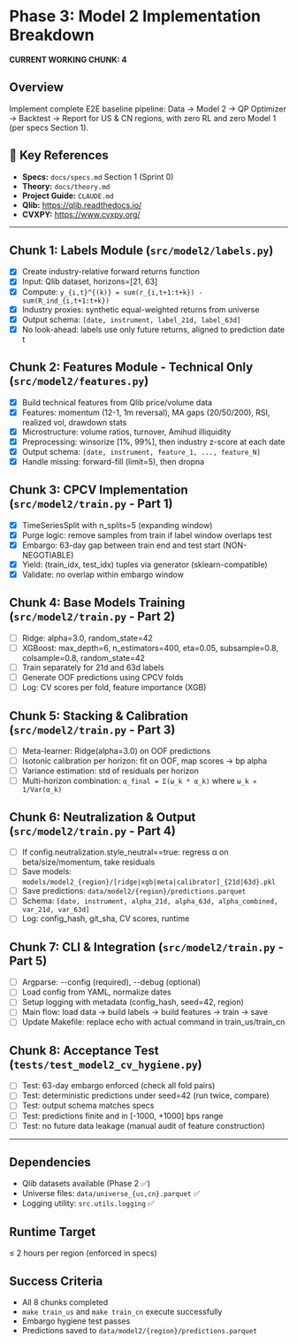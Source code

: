 # Phase 3: Model 2 Implementation Breakdown

**CURRENT WORKING CHUNK: 4**

## Overview

Implement complete E2E baseline pipeline: Data → Model 2 → QP Optimizer → Backtest → Report for US & CN regions, with zero RL and zero Model 1 (per specs Section 1).

## 🔗 Key References

- **Specs:** `docs/specs.md` Section 1 (Sprint 0)
- **Theory:** `docs/theory.md`
- **Project Guide:** `CLAUDE.md`
- **Qlib:** https://qlib.readthedocs.io/
- **CVXPY:** https://www.cvxpy.org/

---

## Chunk 1: Labels Module (`src/model2/labels.py`)
- [x] Create industry-relative forward returns function
- [x] Input: Qlib dataset, horizons=[21, 63]
- [x] Compute: `y_{i,t}^{(k)} = sum(r_{i,t+1:t+k}) - sum(R_ind_{i,t+1:t+k})`
- [x] Industry proxies: synthetic equal-weighted returns from universe
- [x] Output schema: `[date, instrument, label_21d, label_63d]`
- [x] No look-ahead: labels use only future returns, aligned to prediction date t

## Chunk 2: Features Module - Technical Only (`src/model2/features.py`)
- [x] Build technical features from Qlib price/volume data
- [x] Features: momentum (12-1, 1m reversal), MA gaps (20/50/200), RSI, realized vol, drawdown stats
- [x] Microstructure: volume ratios, turnover, Amihud illiquidity
- [x] Preprocessing: winsorize [1%, 99%], then industry z-score at each date
- [x] Output schema: `[date, instrument, feature_1, ..., feature_N]`
- [x] Handle missing: forward-fill (limit=5), then dropna

## Chunk 3: CPCV Implementation (`src/model2/train.py` - Part 1)
- [x] TimeSeriesSplit with n_splits=5 (expanding window)
- [x] Purge logic: remove samples from train if label window overlaps test
- [x] Embargo: 63-day gap between train end and test start (NON-NEGOTIABLE)
- [x] Yield: (train_idx, test_idx) tuples via generator (sklearn-compatible)
- [x] Validate: no overlap within embargo window

## Chunk 4: Base Models Training (`src/model2/train.py` - Part 2)
- [ ] Ridge: alpha=3.0, random_state=42
- [ ] XGBoost: max_depth=6, n_estimators=400, eta=0.05, subsample=0.8, colsample=0.8, random_state=42
- [ ] Train separately for 21d and 63d labels
- [ ] Generate OOF predictions using CPCV folds
- [ ] Log: CV scores per fold, feature importance (XGB)

## Chunk 5: Stacking & Calibration (`src/model2/train.py` - Part 3)
- [ ] Meta-learner: Ridge(alpha=3.0) on OOF predictions
- [ ] Isotonic calibration per horizon: fit on OOF, map scores → bp alpha
- [ ] Variance estimation: std of residuals per horizon
- [ ] Multi-horizon combination: `α_final = Σ(ω_k * α_k)` where `ω_k ∝ 1/Var(α_k)`

## Chunk 6: Neutralization & Output (`src/model2/train.py` - Part 4)
- [ ] If config.neutralization.style_neutral==true: regress α on beta/size/momentum, take residuals
- [ ] Save models: `models/model2_{region}/[ridge|xgb|meta|calibrator]_{21d|63d}.pkl`
- [ ] Save predictions: `data/model2/{region}/predictions.parquet`
- [ ] Schema: `[date, instrument, alpha_21d, alpha_63d, alpha_combined, var_21d, var_63d]`
- [ ] Log: config_hash, git_sha, CV scores, runtime

## Chunk 7: CLI & Integration (`src/model2/train.py` - Part 5)
- [ ] Argparse: --config (required), --debug (optional)
- [ ] Load config from YAML, normalize dates
- [ ] Setup logging with metadata (config_hash, seed=42, region)
- [ ] Main flow: load data → build labels → build features → train → save
- [ ] Update Makefile: replace echo with actual command in train_us/train_cn

## Chunk 8: Acceptance Test (`tests/test_model2_cv_hygiene.py`)
- [ ] Test: 63-day embargo enforced (check all fold pairs)
- [ ] Test: deterministic predictions under seed=42 (run twice, compare)
- [ ] Test: output schema matches specs
- [ ] Test: predictions finite and in [-1000, +1000] bps range
- [ ] Test: no future data leakage (manual audit of feature construction)

---

## Dependencies
- Qlib datasets available (Phase 2 ✅)
- Universe files: `data/universe_{us,cn}.parquet` ✅
- Logging utility: `src.utils.logging` ✅

## Runtime Target
≤ 2 hours per region (enforced in specs)

## Success Criteria
- All 8 chunks completed
- `make train_us` and `make train_cn` execute successfully
- Embargo hygiene test passes
- Predictions saved to `data/model2/{region}/predictions.parquet`
